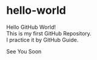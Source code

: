 # hello-world
Hello GitHub World!  
This is my first GitHub Repository.  
I practice it by GitHub Guide.

See You Soon
